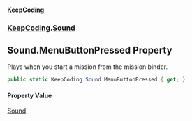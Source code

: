 #### [KeepCoding](index.md 'index')
### [KeepCoding](KeepCoding.md 'KeepCoding').[Sound](KeepCoding_Sound.md 'KeepCoding.Sound')
## Sound.MenuButtonPressed Property
Plays when you start a mission from the mission binder.  
```csharp
public static KeepCoding.Sound MenuButtonPressed { get; }
```
#### Property Value
[Sound](KeepCoding_Sound.md 'KeepCoding.Sound')
